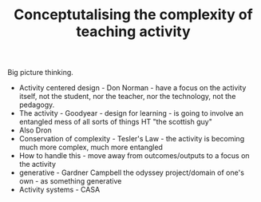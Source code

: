 ﻿---
backlinks:
- title: Blog posts
  url: /memex/share/blog/blog-posts.html
title: Conceptutalising the complexity of teaching activity
---
Big picture thinking.

- Activity centered design - Don Norman - have a focus on the activity itself, not the student, nor the teacher, nor the technology, not the pedagogy.
- The activity - Goodyear - design for learning - is going to involve an entangled mess of all sorts of things HT "the scottish guy"
- Also Dron
- Conservation of complexity - Tesler's Law - the activity is becoming much more complex, much more entangled
- How to handle this - move away from outcomes/outputs to a focus on the activity
- generative - Gardner Campbell the odyssey project/domain of one's own - as something generative
- Activity systems - CASA
